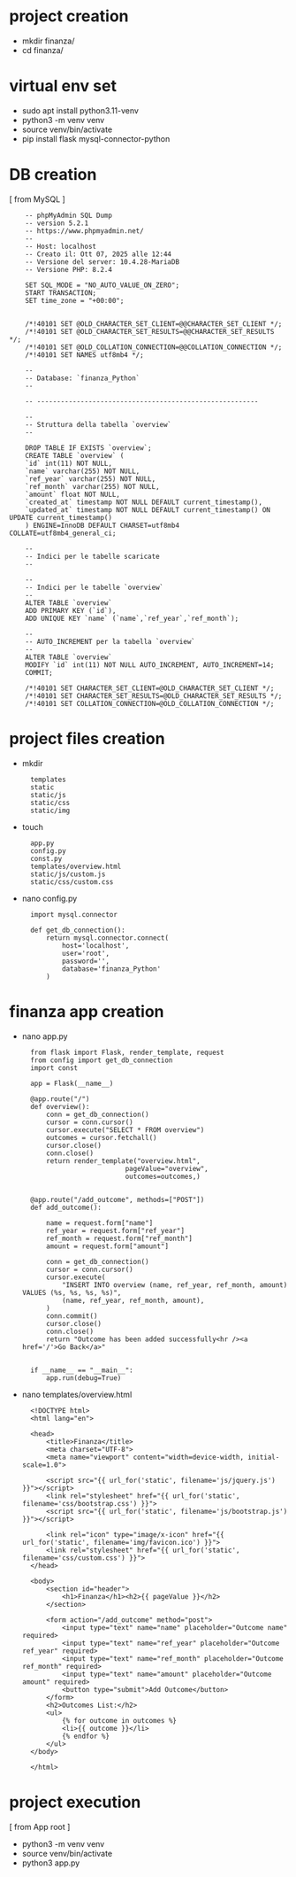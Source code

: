 
# project creation

- mkdir finanza/
- cd finanza/

# virtual env set

- sudo apt install python3.11-venv
- python3 -m venv venv
- source venv/bin/activate
- pip install flask mysql-connector-python

# DB creation

[ from MySQL ]

        -- phpMyAdmin SQL Dump
        -- version 5.2.1
        -- https://www.phpmyadmin.net/
        --
        -- Host: localhost
        -- Creato il: Ott 07, 2025 alle 12:44
        -- Versione del server: 10.4.28-MariaDB
        -- Versione PHP: 8.2.4

        SET SQL_MODE = "NO_AUTO_VALUE_ON_ZERO";
        START TRANSACTION;
        SET time_zone = "+00:00";


        /*!40101 SET @OLD_CHARACTER_SET_CLIENT=@@CHARACTER_SET_CLIENT */;
        /*!40101 SET @OLD_CHARACTER_SET_RESULTS=@@CHARACTER_SET_RESULTS */;
        /*!40101 SET @OLD_COLLATION_CONNECTION=@@COLLATION_CONNECTION */;
        /*!40101 SET NAMES utf8mb4 */;

        --
        -- Database: `finanza_Python`
        --

        -- --------------------------------------------------------

        --
        -- Struttura della tabella `overview`
        --

        DROP TABLE IF EXISTS `overview`;
        CREATE TABLE `overview` (
        `id` int(11) NOT NULL,
        `name` varchar(255) NOT NULL,
        `ref_year` varchar(255) NOT NULL,
        `ref_month` varchar(255) NOT NULL,
        `amount` float NOT NULL,
        `created_at` timestamp NOT NULL DEFAULT current_timestamp(),
        `updated_at` timestamp NOT NULL DEFAULT current_timestamp() ON UPDATE current_timestamp()
        ) ENGINE=InnoDB DEFAULT CHARSET=utf8mb4 COLLATE=utf8mb4_general_ci;

        --
        -- Indici per le tabelle scaricate
        --

        --
        -- Indici per le tabelle `overview`
        --
        ALTER TABLE `overview`
        ADD PRIMARY KEY (`id`),
        ADD UNIQUE KEY `name` (`name`,`ref_year`,`ref_month`);

        --
        -- AUTO_INCREMENT per la tabella `overview`
        --
        ALTER TABLE `overview`
        MODIFY `id` int(11) NOT NULL AUTO_INCREMENT, AUTO_INCREMENT=14;
        COMMIT;

        /*!40101 SET CHARACTER_SET_CLIENT=@OLD_CHARACTER_SET_CLIENT */;
        /*!40101 SET CHARACTER_SET_RESULTS=@OLD_CHARACTER_SET_RESULTS */;
        /*!40101 SET COLLATION_CONNECTION=@OLD_COLLATION_CONNECTION */;

# project files creation

- mkdir 

        templates 
        static 
        static/js 
        static/css 
        static/img

- touch 
        
        app.py 
        config.py 
        const.py
        templates/overview.html 
        static/js/custom.js 
        static/css/custom.css

- nano config.py

        import mysql.connector

        def get_db_connection():
            return mysql.connector.connect(
                host='localhost',
                user='root',
                password='',
                database='finanza_Python'
            )

# finanza app creation

- nano app.py

        from flask import Flask, render_template, request
        from config import get_db_connection
        import const

        app = Flask(__name__)

        @app.route("/")
        def overview():
            conn = get_db_connection()
            cursor = conn.cursor()
            cursor.execute("SELECT * FROM overview")
            outcomes = cursor.fetchall()
            cursor.close()
            conn.close()
            return render_template("overview.html",
                                pageValue="overview",
                                outcomes=outcomes,)


        @app.route("/add_outcome", methods=["POST"])
        def add_outcome():

            name = request.form["name"]
            ref_year = request.form["ref_year"]
            ref_month = request.form["ref_month"]
            amount = request.form["amount"]

            conn = get_db_connection()
            cursor = conn.cursor()
            cursor.execute(
                "INSERT INTO overview (name, ref_year, ref_month, amount) VALUES (%s, %s, %s, %s)",
                (name, ref_year, ref_month, amount),
            )
            conn.commit()
            cursor.close()
            conn.close()
            return "Outcome has been added successfully<hr /><a href='/'>Go Back</a>"


        if __name__ == "__main__":
            app.run(debug=True)

- nano templates/overview.html

        <!DOCTYPE html>
        <html lang="en">

        <head>
            <title>Finanza</title>
            <meta charset="UTF-8">
            <meta name="viewport" content="width=device-width, initial-scale=1.0">

            <script src="{{ url_for('static', filename='js/jquery.js') }}"></script>
            <link rel="stylesheet" href="{{ url_for('static', filename='css/bootstrap.css') }}">
            <script src="{{ url_for('static', filename='js/bootstrap.js') }}"></script>

            <link rel="icon" type="image/x-icon" href="{{ url_for('static', filename='img/favicon.ico') }}">
            <link rel="stylesheet" href="{{ url_for('static', filename='css/custom.css') }}">
        </head>

        <body>
            <section id="header">
                <h1>Finanza</h1><h2>{{ pageValue }}</h2>
            </section>
            
            <form action="/add_outcome" method="post">
                <input type="text" name="name" placeholder="Outcome name" required>
                <input type="text" name="ref_year" placeholder="Outcome ref_year" required>
                <input type="text" name="ref_month" placeholder="Outcome ref_month" required>
                <input type="text" name="amount" placeholder="Outcome amount" required>
                <button type="submit">Add Outcome</button>
            </form>
            <h2>Outcomes List:</h2>
            <ul>
                {% for outcome in outcomes %}
                <li>{{ outcome }}</li>
                {% endfor %}
            </ul>
        </body>

        </html>

# project execution

[ from App root ]

- python3 -m venv venv
- source venv/bin/activate
- python3 app.py